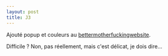 ```yaml
---
layout: post
title: J3
---
```


Ajouté popup et couleurs au [bettermotherfuckingwebsite](https://o68x.github.io/bettermotherfuckingwebsite/).

Difficile ? Non, pas réellement, mais c'est délicat, je dois dire…

